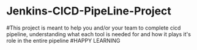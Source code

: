 # Jenkins-CICD-PipeLine-Project
#This project is meant to help you and/or your team to complete cicd pipeline, understanding what each tool is needed for and how it plays it's role in the entire pipeline
#HAPPY LEARNING 

